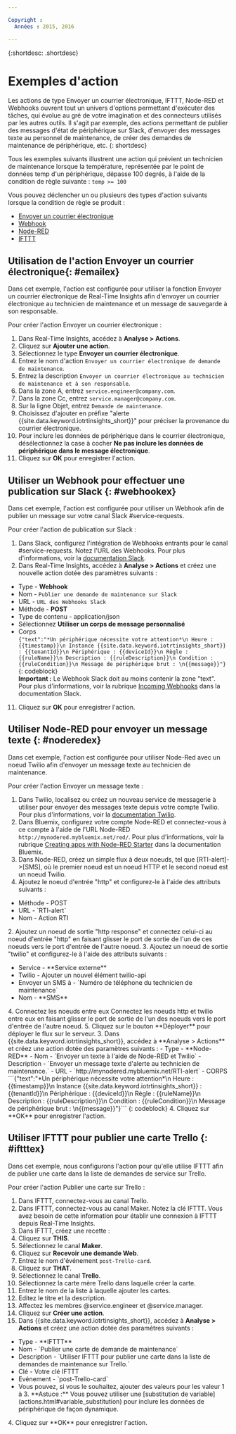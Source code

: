 ```yaml
---

Copyright :
  Années : 2015, 2016

---
```


{:shortdesc: .shortdesc}

# Exemples d'action

Les actions de type Envoyer un courrier électronique, IFTTT, Node-RED et Webhooks ouvrent tout un univers d'options permettant d'exécuter des tâches, qui évolue au gré de votre imagination et des connecteurs utilisés par les autres outils. Il s'agit par exemple, des actions permettant de publier des messages d'état de périphérique sur Slack, d'envoyer des messages texte au personnel de maintenance, de créer des demandes de maintenance de périphérique, etc.
{: shortdesc}

Tous les exemples suivants illustrent une action qui prévient un technicien de maintenance lorsque la température, représentée par le point de données temp d'un périphérique, dépasse 100 degrés, à l'aide de la condition de règle suivante :
`temp >= 100`


Vous pouvez déclencher un ou plusieurs des types d'action suivants lorsque la condition de règle se produit :   
 - [Envoyer un courrier électronique](#emailex "Envoyer un courrier électronique")
 - [Webhook](#webhookex "Webhook")
 - [Node-RED](#noderedex "Node-RED")
 - [IFTTT](#iftttex "IFTTT")

## Utilisation de l'action Envoyer un courrier électronique{: #emailex}
Dans cet exemple, l'action est configurée pour utiliser la fonction Envoyer un courrier électronique de Real-Time Insights afin d'envoyer un courrier électronique au technicien de maintenance et un message de sauvegarde à son responsable.

Pour créer l'action Envoyer un courrier électronique :
1. Dans Real-Time Insights, accédez à **Analyse > Actions**.
2. Cliquez sur **Ajouter une action**.
3. Sélectionnez le type **Envoyer un courrier électronique**.
4. Entrez le nom d'action `Envoyer un courrier électronique de demande de maintenance`.
5. Entrez la description `Envoyer un courrier électronique au technicien de maintenance et à son responsable`.
6. Dans la zone A, entrez `service.engineer@company.com`.
7. Dans la zone Cc, entrez `service.manager@company.com`.
8. Sur la ligne Objet, entrez `Demande de maintenance`.
9. Choisissez d'ajouter en préfixe "alerte {{site.data.keyword.iotrtinsights_short}}" pour préciser la provenance du courrier électronique.
10. Pour inclure les données de périphérique dans le courrier électronique, désélectionnez la case à cocher **Ne pas inclure les données de périphérique dans le message électronique**.
11. Cliquez sur **OK** pour enregistrer l'action.  




## Utiliser un Webhook pour effectuer une publication sur Slack {: #webhookex}

Dans cet exemple, l'action est configurée pour utiliser un Webhook afin de publier un message sur votre canal Slack #service-requests.

Pour créer l'action de publication sur Slack :
1. Dans Slack, configurez l'intégration de Webhooks entrants pour le canal #service-requests. Notez l'URL des Webhooks. Pour plus d'informations, voir la [documentation Slack](https://api.slack.com/incoming-webhooks).
2. Dans Real-Time Insights, accédez à **Analyse > Actions** et créez une nouvelle action dotée des paramètres suivants :
 - Type - **Webhook**
 - Nom - `Publier une demande de maintenance sur Slack`
 - URL - `URL des Webhooks Slack`
 - Méthode - **POST**
 - Type de contenu - application/json
 - Sélectionnez **Utiliser un corps de message personnalisé**
 - Corps  
 ```{"text":"*Un périphérique nécessite votre attention*\n Heure : {{timestamp}}\n Instance {{site.data.keyword.iotrtinsights_short}} : {{tenantId}}\n Périphérique : {{deviceId}}\n Règle : {{ruleName}}\n Description : {{ruleDescription}}\n Condition : {{ruleCondition}}\n Message de périphérique brut : \n{{message}}"}```
 {: codeblock}  
 **Important :** Le Webhook Slack doit au moins contenir la zone "text". Pour plus d'informations, voir la rubrique [Incoming Webhooks](https://api.slack.com/incoming-webhooks "documentation Slack") dans la documentation Slack. 
11. Cliquez sur **OK** pour enregistrer l'action.

## Utiliser Node-RED pour envoyer un message texte {: #noderedex}

Dans cet exemple, l'action est configurée pour utiliser Node-Red avec un noeud Twilio afin d'envoyer un message texte au technicien de maintenance.

Pour créer l'action Envoyer un message texte :
1. Dans Twilio, localisez ou créez un nouveau service de messagerie à utiliser pour envoyer des messages texte depuis votre compte Twilio. Pour plus d'informations, voir la [documentation Twilio](https://www.twilio.com/help).
1. Dans Bluemix, configurez votre compte Node-RED et connectez-vous à ce compte à l'aide de l'URL Node-RED `http://mynodered.mybluemix.net/red/`. Pour plus d'informations, voir la rubrique [Creating apps with Node-RED Starter](https://www.ng.bluemix.net/docs/starters/Node-RED/nodered.html) dans la documentation Bluemix.
2. Dans Node-RED, créez un simple flux à deux noeuds, tel que [RTI-alert]->[SMS],
où le premier noeud est un noeud HTTP et le second noeud est un noeud Twilio.
 1. Ajoutez le noeud d'entrée "http" et configurez-le à l'aide des attributs suivants :
  <ul>
  <li>Méthode - POST</li>
  <li>URL - `RTI-alert`</li>
  <li>Nom - Action RTI</li>
  </ul>
  2. Ajoutez un noeud de sortie "http response" et connectez celui-ci au noeud d'entrée "http" en faisant glisser le port de sortie de l'un de ces noeuds vers le port d'entrée de l'autre noeud.
  3. Ajoutez un noeud de sortie "twilio" et configurez-le à l'aide des attributs suivants :
  <ul>
  <li>Service - **Service externe**</li>
  <li>Twilio - Ajouter un nouvel élément twilio-api</li>
  <li>Envoyer un SMS à - `Numéro de téléphone du technicien de maintenance`</li>
  <li>Nom - **SMS**</li>
  </ul>
  4. Connectez les noeuds entre eux
  Connectez les noeuds http et twilio entre eux en faisant glisser le port de sortie de l'un des noeuds vers le port d'entrée de l'autre noeud.
  5. Cliquez sur le bouton **Déployer** pour déployer le flux sur le serveur.
3. Dans {{site.data.keyword.iotrtinsights_short}}, accédez à **Analyse > Actions** et créez une action dotée des paramètres suivants :
 - Type - **Node-RED**
 - Nom - `Envoyer un texte à l'aide de Node-RED et Twilio`
 - Description - `Envoyer un message texte d'alerte au technicien de maintenance.`
 - URL - `http://mynodered.mybluemix.net/RTI-alert`
 - CORPS
```{"text":"*Un périphérique nécessite votre attention*\n Heure : {{timestamp}}\n Instance {{site.data.keyword.iotrtinsights_short}} : {{tenantId}}\n Périphérique : {{deviceId}}\n Règle : {{ruleName}}\n Description : {{ruleDescription}}\n Condition : {{ruleCondition}}\n Message de périphérique brut : \n{{message}}"}```
 {: codeblock}
4. Cliquez sur **OK** pour enregistrer l'action.

## Utiliser IFTTT pour publier une carte Trello {: #iftttex}

Dans cet exemple, nous configurons l'action pour qu'elle utilise IFTTT afin de publier une carte dans la liste de demandes de service sur Trello.

Pour créer l'action Publier une carte sur Trello :
1.	Dans IFTTT, connectez-vous au canal Trello.
2.	Dans IFTTT, connectez-vous au canal Maker. Notez la clé IFTTT. Vous avez besoin de cette information pour établir une connexion à IFTTT depuis Real-Time Insights.
5.	Dans IFTTT, créez une recette :
 1. Cliquez sur **THIS**.
 2. Sélectionnez le canal **Maker**.   
 2. Cliquez sur **Recevoir une demande Web**.
 3. Entrez le nom d'événement `post-Trello-card`.
 4. Cliquez sur **THAT**.
 5. Sélectionnez le canal **Trello**.
 6. Sélectionnez la carte mère Trello dans laquelle créer la carte.
 7. Entrez le nom de la liste à laquelle ajouter les cartes.
 8. Editez le titre et la description.
 9. Affectez les membres @service.engineer et @service.manager.
 8. Cliquez sur **Créer une action**.   
3. Dans {{site.data.keyword.iotrtinsights_short}}, accédez à **Analyse > Actions** et créez une action dotée des paramètres suivants :
<ul>
<li>Type - **IFTTT**</li>
<li>Nom - `Publier une carte de demande de maintenance`</li>
<li>Description - `Utiliser IFTTT pour publier une carte dans la liste de demandes de maintenance sur Trello.`</li>
<li>Clé - Votre clé IFTTT</li>
<li>Evénement - `post-Trello-card`</li>
<li>Vous pouvez, si vous le souhaitez, ajouter des valeurs pour les valeur 1 à 3. **Astuce :** Vous pouvez utiliser une [substitution de variable](actions.html#variable_substitution) pour inclure les données de périphérique de façon dynamique. </li>
</ul>
4. Cliquez sur **OK** pour enregistrer l'action.
